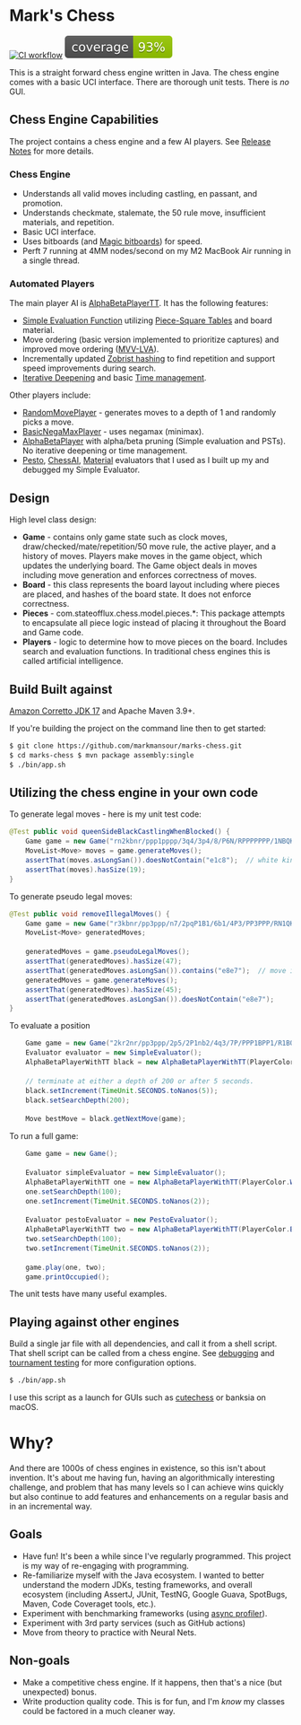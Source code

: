 # Mark's Chess
[![CI workflow](https://github.com/markmansour/marks-chess/actions/workflows/maven.yml/badge.svg)](https://github.com/markmansour/marks-chess/actions/workflows/maven.yml)
[![Coverage](.github/badges/jacoco.svg)](https://github.com/markmansour/marks-chess/actions/workflows/build.yml)

This is a straight forward chess engine written in Java.  The chess engine comes with a basic UCI interface.
There are thorough unit tests.  There is *no* GUI.

## Chess Engine Capabilities
The project contains a chess engine and a few AI players.  See [Release Notes](docs/changelog.md) for more details.

### Chess Engine
* Understands all valid moves including castling, en passant, and promotion.
* Understands checkmate, stalemate, the 50 rule move, insufficient materials, and repetition.
* Basic UCI interface.
* Uses bitboards (and
  [Magic bitboards](https://rhysre.net/fast-chess-move-generation-with-magic-bitboards.html)) for speed.
* Perft 7 running at 4MM nodes/second on my M2 MacBook Air running in a single thread.
 
### Automated Players
The main player AI is [AlphaBetaPlayerTT](src/main/java/com/stateofflux/chess/model/player/AlphaBetaPlayerWithTT.java).
It has the following features:
* [Simple Evaluation Function](https://www.chessprogramming.org/Simplified_Evaluation_Function) utilizing
  [Piece-Square Tables](https://www.chessprogramming.org/Simplified_Evaluation_Function#Piece-Square_Tables) and board
  material.
* Move ordering (basic version implemented to prioritize captures) and improved move ordering
  ([MVV-LVA](https://www.chessprogramming.org/MVV-LVA)).
* Incrementally updated [Zobrist hashing](https://www.chessprogramming.org/Zobrist_Hashing) to find repetition and support speed improvements during search.
* [Iterative Deepening](https://www.chessprogramming.org/Iterative_Deepening) and basic [Time management](https://www.chessprogramming.org/Time_Management).

Other players include:
  * [RandomMovePlayer](src/main/java/com/stateofflux/chess/model/player/RandomMovePlayer.java) - generates
    moves to a depth of 1 and randomly picks a move.
  * [BasicNegaMaxPlayer](src/main/java/com/stateofflux/chess/model/player/BasicNegaMaxPlayer.java) - uses
    negamax (minimax).
  * [AlphaBetaPlayer](src/main/java/com/stateofflux/chess/model/player/AlphaBetaPlayer.java) with alpha/beta
    pruning (Simple evaluation and PSTs).  No iterative deepening or time management.
  * [Pesto](src/main/java/com/stateofflux/chess/model/player/PestoEvaluator.java), 
    [ChessAI](src/main/java/com/stateofflux/chess/model/player/ChessAIEvaluator.java), 
    [Material](src/main/java/com/stateofflux/chess/model/player/MaterialEvaluator.java) evaluators that I used as 
    I built up my and debugged my Simple Evaluator.

## Design
High level class design:
* **Game** - contains only game state such as clock moves, draw/checked/mate/repetition/50 move rule, the
  active player, and a history of moves.  Players make moves in the game object, which updates the underlying
  board.  The Game object deals in moves including move generation and enforces correctness of moves.
* **Board** - this class represents the board layout including where pieces are placed, and hashes of the
  board state.  It does not enforce correctness.
* **Pieces** - com.stateofflux.chess.model.pieces.*: This package attempts to encapsulate all piece logic instead of 
  placing it throughout the Board and Game code.
* **Players** - logic to determine how to move pieces on the board.  Includes search and evaluation functions.
  In traditional chess engines this is called artificial intelligence.

## Build Built against
[Amazon Corretto JDK 17](https://docs.aws.amazon.com/corretto/latest/corretto-17-ug/what-is-corretto-17.html)
and Apache Maven 3.9+.

If you're building the project on the command line then to get started:


```bash
$ git clone https://github.com/markmansour/marks-chess.git
$ cd marks-chess $ mvn package assembly:single
$ ./bin/app.sh
```

## Utilizing the chess engine in your own code
To generate legal moves - here is my unit test code:
```java
@Test public void queenSideBlackCastlingWhenBlocked() {
    Game game = new Game("rn2kbnr/ppp1pppp/3q4/3p4/8/P6N/RPPPPPPP/1NBQKB1R w Kkq -");
    MoveList<Move> moves = game.generateMoves();
    assertThat(moves.asLongSan()).doesNotContain("e1c8");  // white king to black rook with blockers
    assertThat(moves).hasSize(19);
}
```

To generate pseudo legal moves:
```java
@Test public void removeIllegalMoves() {
    Game game = new Game("r3kbnr/pp3ppp/n7/2pqP1B1/6b1/4P3/PP3PPP/RN1QKBNR b KQkq -");
    MoveList<Move> generatedMoves;

    generatedMoves = game.pseudoLegalMoves();
    assertThat(generatedMoves).hasSize(47);
    assertThat(generatedMoves.asLongSan()).contains("e8e7");  // move into check
    generatedMoves = game.generateMoves();
    assertThat(generatedMoves).hasSize(45);
    assertThat(generatedMoves.asLongSan()).doesNotContain("e8e7");
}
```

To evaluate a position
```java
    Game game = new Game("2kr2nr/pp3ppp/2p5/2P1nb2/4q3/7P/PPP1BPP1/R1BQK1NR b - - 0 16");
    Evaluator evaluator = new SimpleEvaluator();
    AlphaBetaPlayerWithTT black = new AlphaBetaPlayerWithTT(PlayerColor.BLACK, evaluator);
    
    // terminate at either a depth of 200 or after 5 seconds.
    black.setIncrement(TimeUnit.SECONDS.toNanos(5));
    black.setSearchDepth(200);

    Move bestMove = black.getNextMove(game);
```

To run a full game:
```java
    Game game = new Game();
    
    Evaluator simpleEvaluator = new SimpleEvaluator();
    AlphaBetaPlayerWithTT one = new AlphaBetaPlayerWithTT(PlayerColor.WHITE, simpleEvaluator);
    one.setSearchDepth(100);
    one.setIncrement(TimeUnit.SECONDS.toNanos(2));
    
    Evaluator pestoEvaluator = new PestoEvaluator();
    AlphaBetaPlayerWithTT two = new AlphaBetaPlayerWithTT(PlayerColor.BLACK, pestoEvaluator);
    two.setSearchDepth(100);
    two.setIncrement(TimeUnit.SECONDS.toNanos(2));
    
    game.play(one, two);
    game.printOccupied();
```

The unit tests have many useful examples.

## Playing against other engines 
Build a single jar file with all dependencies, and call it from a shell
script.  That shell script can be called from a chess engine.  See [debugging](docs/debugging.md) and
[tournament testing](docs/tournament%20testing%20marks%20chess.md) for more configuration options.

```bash
$ ./bin/app.sh
```

I use this script as a launch for GUIs such as [cutechess](https://github.com/cutechess/cutechess) or banksia
on macOS.

# Why?
And there are 1000s of chess engines in existence, so this isn't about invention.  It's about me having fun, having
an algorithmically interesting challenge, and problem that has many levels so I can achieve wins quickly but also 
continue to add features and enhancements on a regular basis and in an incremental way.

## Goals
* Have fun!  It's been a while since I've regularly programmed.  This project is my way of re-engaging with
  programming.  
* Re-familiarize myself with the Java ecosystem.  I wanted to better understand the modern JDKs, testing frameworks, and 
  overall ecosystem (including AssertJ, JUnit, TestNG, Google Guava, SpotBugs, Maven, Code Coveraget tools, etc.).
* Experiment with benchmarking frameworks (using [async profiler](https://github.com/async-profiler/async-profiler)).
* Experiment with 3rd party services (such as GitHub actions)
* Move from theory to practice with Neural Nets.

## Non-goals
* Make a competitive chess engine.  If it happens, then that's a nice (but unexpected) bonus.
* Write production quality code.  This is for fun, and I'm *know* my classes could be factored in a much
  cleaner way.
